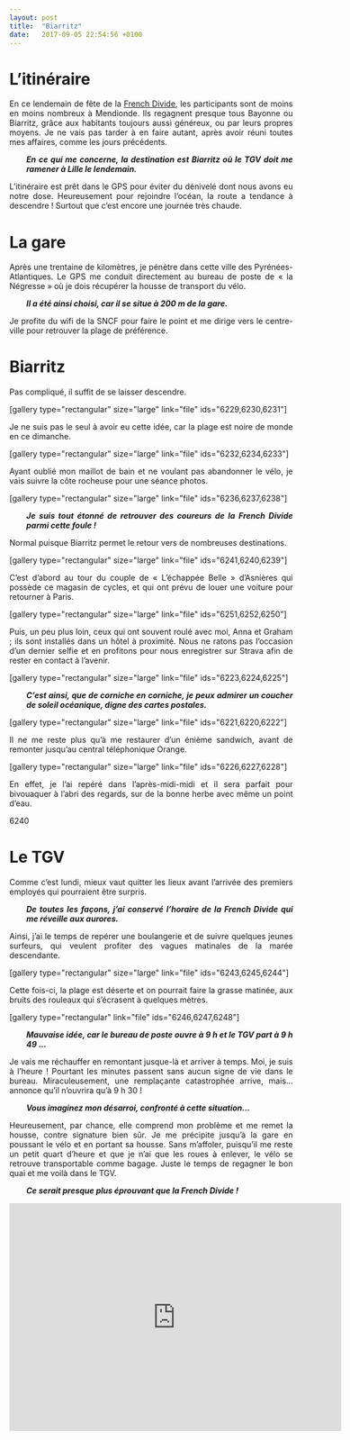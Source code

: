 ```yaml
---
layout: post
title:  "Biarritz"
date:   2017-09-05 22:54:56 +0100
---
```

<h1 style="text-align: justify;">L’itinéraire</h1>
<p style="text-align: justify;">En ce lendemain de fête de la <a href="http://twomoulins.fr/french-divide">French Divide</a>, les participants sont de moins en moins nombreux à Mendionde.
Ils regagnent presque tous Bayonne ou Biarritz, grâce aux habitants toujours aussi généreux, ou par leurs propres moyens.
Je ne vais pas tarder à en faire autant, après avoir réuni toutes mes affaires, comme les jours précédents.</p>
<p style="text-align: justify; padding-left: 30px;"><em><strong>En ce qui me concerne, la destination est Biarritz où le TGV doit me ramener à Lille le lendemain.</strong></em></p>
<p style="text-align: justify;">L’itinéraire est prêt dans le GPS pour éviter du dénivelé dont nous avons eu notre dose.
Heureusement pour rejoindre l’océan, la route a tendance à descendre !
Surtout que c’est encore une journée très chaude.</p>

<h1 style="text-align: justify;">La gare</h1>
<p style="text-align: justify;">Après une trentaine de kilomètres, je pénètre dans cette ville des Pyrénées-Atlantiques.
Le GPS me conduit directement au bureau de poste de « la Négresse » où je dois récupérer la housse de transport du vélo.</p>
<p style="text-align: justify; padding-left: 30px;"><em><strong>Il a été ainsi choisi, car il se situe à 200 m de la gare.</strong></em></p>
<p style="text-align: justify;">Je profite du wifi de la SNCF pour faire le point et me dirige vers le centre-ville pour retrouver la plage de préférence.</p>

<h1 style="text-align: justify;">Biarritz</h1>
<p style="text-align: justify;">Pas compliqué, il suffit de se laisser descendre.</p>
[gallery type="rectangular" size="large" link="file" ids="6229,6230,6231"]
<p style="text-align: justify;">Je ne suis pas le seul à avoir eu cette idée, car la plage est noire de monde en ce dimanche.</p>
[gallery type="rectangular" size="large" link="file" ids="6232,6234,6233"]
<p style="text-align: justify;">Ayant oublié mon maillot de bain et ne voulant pas abandonner le vélo, je vais suivre la côte rocheuse pour une séance photos.</p>
[gallery type="rectangular" size="large" link="file" ids="6236,6237,6238"]
<p style="text-align: justify; padding-left: 30px;"><em><strong>Je suis tout étonné de retrouver des coureurs de la French Divide parmi cette foule !</strong></em></p>
<p style="text-align: justify;">Normal puisque Biarritz permet le retour vers de nombreuses destinations.</p>
[gallery type="rectangular" size="large" link="file" ids="6241,6240,6239"]
<p style="text-align: justify;">C’est d’abord au tour du couple de « L’échappée Belle » d’Asnières qui possède ce magasin de cycles, et qui ont prévu de louer une voiture pour retourner à Paris.</p>
[gallery type="rectangular" size="large" link="file" ids="6251,6252,6250"]
<p style="text-align: justify;">Puis, un peu plus loin, ceux qui ont souvent roulé avec moi, Anna et Graham ; ils sont installés dans un hôtel à proximité.
Nous ne ratons pas l’occasion d’un dernier selfie et en profitons pour nous enregistrer sur Strava afin de rester en contact à l’avenir.</p>
[gallery type="rectangular" size="large" link="file" ids="6223,6224,6225"]
<p style="text-align: justify; padding-left: 30px;"><em><strong>C’est ainsi, que de corniche en corniche, je peux admirer un coucher de soleil océanique, digne des cartes postales.
</strong></em></p>
[gallery type="rectangular" size="large" link="file" ids="6221,6220,6222"]
<p style="text-align: justify;"><em><strong> </strong></em></p>
<p style="text-align: justify;">Il ne me reste plus qu’à me restaurer d’un énième sandwich, avant de remonter jusqu’au central téléphonique Orange.</p>
[gallery type="rectangular" size="large" link="file" ids="6226,6227,6228"]
<p style="text-align: justify;">En effet, je l’ai repéré dans l’après-midi-midi et il sera parfait pour bivouaquer à l’abri des regards, sur de la bonne herbe avec même un point d’eau.</p>

6240
<h1 style="text-align: justify;">Le TGV</h1>
<p style="text-align: justify;">Comme c’est lundi, mieux vaut quitter les lieux avant l’arrivée des premiers employés qui pourraient être surpris.</p>
<p style="text-align: justify; padding-left: 30px;"><em><strong>De toutes les façons, j’ai conservé l’horaire de la French Divide qui me réveille aux aurores.</strong></em></p>
<p style="text-align: justify;">Ainsi, j’ai le temps de repérer une boulangerie et de suivre quelques jeunes surfeurs, qui veulent profiter des vagues matinales de la marée descendante.</p>
[gallery type="rectangular" size="large" link="file" ids="6243,6245,6244"]
<p style="text-align: justify;">Cette fois-ci, la plage est déserte et on pourrait faire la grasse matinée, aux bruits des rouleaux qui s’écrasent à quelques mètres.</p>
[gallery type="rectangular" link="file" ids="6246,6247,6248"]
<p style="text-align: justify; padding-left: 30px;"><em><strong>Mauvaise idée, car le bureau de poste ouvre à 9 h et le TGV part à 9 h 49 ...</strong></em></p>
<p style="text-align: justify;">Je vais me réchauffer en remontant jusque-là et arriver à temps.
Moi, je suis à l’heure ! Pourtant les minutes passent sans aucun signe de vie dans le bureau.
Miraculeusement, une remplaçante catastrophée arrive, mais... annonce qu’il n’ouvrira qu’à 9 h 30 !</p>
<p style="text-align: justify; padding-left: 30px;"><em><strong>Vous imaginez mon désarroi, confronté à cette situation...</strong></em></p>
<p style="text-align: justify;">Heureusement, par chance, elle comprend mon problème et me remet la housse, contre signature bien sûr.
Je me précipite jusqu’à la gare en poussant le vélo et en portant sa housse.
Sans m’affoler, puisqu’il me reste un petit quart d’heure et que je n’ai que les roues à enlever, le vélo se retrouve transportable comme bagage.
Juste le temps de regagner le bon quai et me voilà dans le TGV.</p>
<p style="text-align: justify; padding-left: 30px;"><em><strong>Ce serait presque plus éprouvant que la French Divide !
</strong></em></p>

<center><iframe src="https://www.strava.com/activities/1145199460/embed/1afffad4f24c39c64965bc8f300093f848b8c3a9" width="590" height="405" frameborder="0" scrolling="no" data-mce-fragment="1"></iframe></center>